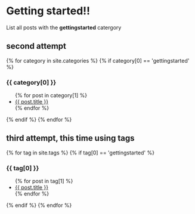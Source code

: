 # Getting started!!

List all posts with the **gettingstarted** catergory 


  ## second attempt
  
{% for category in site.categories %}
{% if category[0] == 'gettingstarted' %}
  <h3>{{ category[0] }}</h3>
  <ul>
    {% for post in category[1] %}
      <li><a href="{{ post.url }}">{{ post.title }}</a></li>
    {% endfor %}
  </ul>
{% endif %}
{% endfor %}

## third attempt, this time using tags

  
{% for tag in site.tags %}
  {% if tag[0] == 'gettingstarted' %}
    <h3>{{ tag[0] }}</h3>
    <ul>
      {% for post in tag[1] %}
        <li><a href="{{ post.url }}">{{ post.title }}</a></li>
      {% endfor %}
    </ul>
  {% endif %}
{% endfor %}
